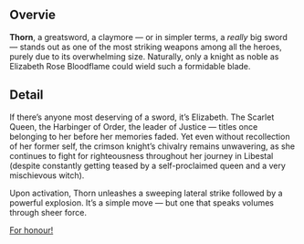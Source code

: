 <!-- title: Thorn Of Order -->
<!-- quote: Welcome to the world of stability and harmony! -->
<!-- chapter: 0 -->
<!-- images: (Elizabeth's first time wielding Thorn), (Thorn as viewed from the inventory), (Thorn's ability activated) -->
<!-- model: true -->

## Overvie

**Thorn**, a greatsword, a claymore — or in simpler terms, a _really_ big sword — stands out as one of the most striking weapons among all the heroes, purely due to its overwhelming size. Naturally, only a knight as noble as Elizabeth Rose Bloodflame could wield such a formidable blade.

## Detail

If there’s anyone most deserving of a sword, it’s Elizabeth. The Scarlet Queen, the Harbinger of Order, the leader of Justice — titles once belonging to her before her memories faded. Yet even without recollection of her former self, the crimson knight’s chivalry remains unwavering, as she continues to fight for righteousness throughout her journey in Libestal (despite constantly getting teased by a self-proclaimed queen and a very mischievous witch).

Upon activation, Thorn unleashes a sweeping lateral strike followed by a powerful explosion. It’s a simple move — but one that speaks volumes through sheer force.

[For honour!](#embed:https://www.youtube.com/live/oVguNTPnDww?si=XWIrWAhx_Nv0aR13&t=1433)
